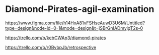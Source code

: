 # Diamond-Pirates-agil-examination


https://www.figma.com/file/h14HxA81vFSHseAuwD3U6M/Untitled?type=design&node-id=0-1&mode=design&t=jSBrGnIADmvjqT2s-0

https://trello.com/b/kebCWAp3/diamond-pirates

https://trello.com/b/r0BvbpJb/retrospective
